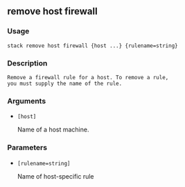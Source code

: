 ## remove host firewall

### Usage

`stack remove host firewall {host ...} {rulename=string}`

### Description


	Remove a firewall rule for a host. To remove a rule,
	you must supply the name of the rule.

	

### Arguments

* `[host]`

   Name of a host machine.


### Parameters
* `[rulename=string]`

   Name of host-specific rule


